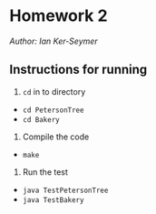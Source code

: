 # Homework 2

_Author: Ian Ker-Seymer_

## Instructions for running

1. `cd` in to directory
  - `cd PetersonTree`
  - `cd Bakery`

1. Compile the code
  - `make`

1. Run the test
  - `java TestPetersonTree`
  - `java TestBakery`

